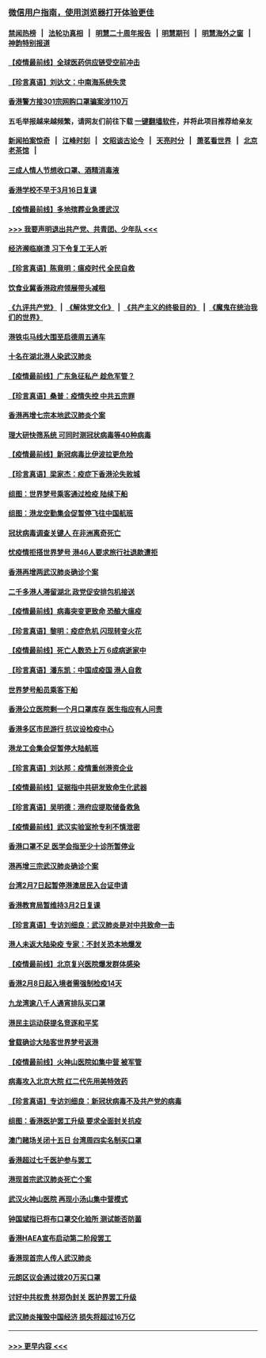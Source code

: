 ### [微信用户指南，使用浏览器打开体验更佳](https://github.com/gfw-breaker/banned-news1/blob/master/indexes/wechat-guide.md?t=0)
#### [禁闻热榜](热点新闻.md?t=0)  &nbsp;&nbsp;|&nbsp;&nbsp; [法轮功真相](https://github.com/gfw-breaker/truth/blob/master/README.md?t=0) &nbsp;&nbsp;|&nbsp;&nbsp; [明慧二十周年报告](https://github.com/gfw-breaker/mh-reports/blob/master/README.md?t=0) &nbsp;&nbsp;|&nbsp;&nbsp;[明慧期刊](https://github.com/gfw-breaker/mh-qikan) &nbsp;&nbsp;|&nbsp;&nbsp; [明慧海外之窗](https://github.com/gfw-breaker/mh-news/blob/master/README.md?t=0) &nbsp;&nbsp;|&nbsp;&nbsp; [神韵特别报道](https://github.com/gfw-breaker/mh-news/blob/master/shenyun.md?t=0)
#### [【疫情最前线】全球医药供应链受空前冲击](../pages/nsc415/n11869614.md?t=02161455) 
#### [【珍言真语】刘达文：中南海系统失灵](../pages/nsc415/n11869465.md?t=02161455) 
#### [香港警方接301宗网购口罩骗案涉110万](../pages/nsc415/n11867572.md?t=02161455) 
#### 五毛举报越来越频繁，请网友们前往下载 [一键翻墙软件](https://github.com/gfw-breaker/ssr-accounts)，并将此项目推荐给亲友
#### [新闻拍案惊奇](https://github.com/gfw-breaker/banned-news1/blob/master/pages/link4.md) &nbsp;&nbsp;|&nbsp;&nbsp; [江峰时刻](https://github.com/gfw-breaker/banned-news1/blob/master/pages/link4.md) &nbsp;&nbsp;|&nbsp;&nbsp; [文昭谈古论今](https://github.com/gfw-breaker/banned-news1/blob/master/pages/link4.md) &nbsp;&nbsp;|&nbsp;&nbsp; [天亮时分](https://github.com/gfw-breaker/banned-news1/blob/master/pages/link4.md) &nbsp;&nbsp;|&nbsp;&nbsp; [萧茗看世界](https://github.com/gfw-breaker/banned-news1/blob/master/pages/link4.md) &nbsp;&nbsp;|&nbsp;&nbsp; [北京老茶馆](https://github.com/gfw-breaker/banned-news1/blob/master/pages/link4.md) &nbsp;&nbsp;|&nbsp;&nbsp; 
#### [三成人情人节想收口罩、酒精消毒液](../pages/nsc415/n11867523.md?t=02161455) 
#### [香港学校不早于3月16日复课](../pages/nsc415/n11867498.md?t=02161455) 
#### [【疫情最前线】多地殡葬业急援武汉](../pages/nsc415/n11866914.md?t=02161455) 
#### [>>> 我要声明退出共产党、共青团、少年队 <<<](https://github.com/begood0513/goodnews/blob/master/quit/letter.md) 
#### [经济濒临崩溃 习下令复工无人听](../pages/nsc415/n11867269.md?t=02161455) 
#### [【珍言真语】陈竟明：瘟疫时代 全民自救](../pages/nsc415/n11866765.md?t=02161455) 
#### [饮食业冀香港政府领展带头减租](../pages/nsc415/n11864876.md?t=02161455) 
#### [《九评共产党》](https://github.com/begood0513/9ping.md/blob/master/README.md) &nbsp;|&nbsp; [《解体党文化》](../../../../jtdwh.md/blob/master/README.md)  &nbsp;|&nbsp; [《共产主义的终极目的》](../../../../gczydzjmd.md/blob/master/README.md) &nbsp;|&nbsp; [《魔鬼在统治我们的世界》](../../../../mgztzwmdsj.md/blob/master/README.md) 
#### [港铁屯马线大围至启德周五通车](../pages/nsc415/n11864842.md?t=02161455) 
#### [十名在湖北港人染武汉肺炎](../pages/nsc415/n11864807.md?t=02161455) 
#### [【疫情最前线】广东急征私产 趁危军管？](../pages/nsc415/n11864205.md?t=02161455) 
#### [【珍言真语】桑普：疫情失控 中共五宗罪](../pages/nsc415/n11864157.md?t=02161455) 
#### [香港再增七宗本地武汉肺炎个案](../pages/nsc415/n11862405.md?t=02161455) 
#### [理大研快筛系统 可同时测冠状病毒等40种病毒](../pages/nsc415/n11862376.md?t=02161455) 
#### [【疫情最前线】新冠病毒比伊波拉更危险](../pages/nsc415/n11862199.md?t=02161455) 
#### [【珍言真语】梁家杰：疫症下香港沦失败城](../pages/nsc415/n11861588.md?t=02161455) 
#### [组图：世界梦号乘客通过检疫 陆续下船](../pages/nsc415/n11858302.md?t=02161455) 
#### [组图：港龙空勤集会促暂停飞往中国航班](../pages/nsc415/n11858190.md?t=02161455) 
#### [冠状病毒调查关键人 在非洲离奇死亡](../pages/nsc415/n11859798.md?t=02161455) 
#### [忧疫情拒搭世界梦号 港46人要求旅行社退款遭拒](../pages/nsc415/n11859849.md?t=02161455) 
#### [香港再增两武汉肺炎确诊个案](../pages/nsc415/n11859833.md?t=02161455) 
#### [二千多港人滞留湖北 政党促安排包机接送](../pages/nsc415/n11859831.md?t=02161455) 
#### [【疫情最前线】病毒突变更致命 恐酿大瘟疫](../pages/nsc415/n11859604.md?t=02161455) 
#### [【珍言真语】黎明：疫症危机 闪现转变火花](../pages/nsc415/n11859199.md?t=02161455) 
#### [【疫情最前线】死亡人数恐上万 6成病逝家中](../pages/nsc415/n11856687.md?t=02161455) 
#### [【珍言真语】潘东凯：中国成疫国 港人自救](../pages/nsc415/n11856962.md?t=02161455) 
#### [世界梦号船员乘客下船](../pages/nsc415/n11856883.md?t=02161455) 
#### [香港公立医院剩一个月口罩库存 医生指应有人问责](../pages/nsc415/n11856875.md?t=02161455) 
#### [香港多区市民游行 抗议设检疫中心](../pages/nsc415/n11856866.md?t=02161455) 
#### [港龙工会集会促暂停大陆航班](../pages/nsc415/n11856840.md?t=02161455) 
#### [【珍言真语】刘达邦：疫情重创港资企业](../pages/nsc415/n11854274.md?t=02161455) 
#### [【疫情最前线】证据指中共研发致命生化武器](../pages/nsc415/n11853087.md?t=02161455) 
#### [【珍言真语】吴明德：港府应提取储备救急](../pages/nsc415/n11852734.md?t=02161455) 
#### [【疫情最前线】武汉实验室抢专利不慎泄密](../pages/nsc415/n11850310.md?t=02161455) 
#### [香港口罩不足 医学会指至少十诊所暂停业](../pages/nsc415/n11850301.md?t=02161455) 
#### [港再增三宗武汉肺炎确诊个案](../pages/nsc415/n11850328.md?t=02161455) 
#### [台湾2月7日起暂停港澳居民入台证申请](../pages/nsc415/n11850304.md?t=02161455) 
#### [香港教育局暂维持3月2日复课](../pages/nsc415/n11850260.md?t=02161455) 
#### [【珍言真语】专访刘细良：武汉肺炎是对中共致命一击](../pages/nsc415/n11849934.md?t=02161455) 
#### [港人未返大陆染疫 专家：不封关恐本地爆发](../pages/nsc415/n11848021.md?t=02161455) 
#### [【疫情最前线】北京复兴医院爆发群体感染](../pages/nsc415/n11847626.md?t=02161455) 
#### [香港2月8日起入境者需强制检疫14天](../pages/nsc415/n11847658.md?t=02161455) 
#### [九龙湾逾八千人通宵排队买口罩](../pages/nsc415/n11847647.md?t=02161455) 
#### [港民主运动获提名竞逐和平奖](../pages/nsc415/n11847633.md?t=02161455) 
#### [曾载确诊大陆客世界梦号返港](../pages/nsc415/n11847608.md?t=02161455) 
#### [【疫情最前线】火神山医院如集中营 被军管](../pages/nsc415/n11847524.md?t=02161455) 
#### [病毒攻入北京大院 红二代先用美特效药](../pages/nsc415/n11847427.md?t=02161455) 
#### [【珍言真语】专访刘细良：新冠状病毒不及共产党的病毒](../pages/nsc415/n11847164.md?t=02161455) 
#### [组图：香港医护罢工升级 要求全面封关抗疫](../pages/nsc415/n11844107.md?t=02161455) 
#### [澳门赌场关闭十五日 台湾周四实名制买口罩](../pages/nsc415/n11845083.md?t=02161455) 
#### [香港超过七千医护参与罢工](../pages/nsc415/n11845051.md?t=02161455) 
#### [港现首宗武汉肺炎死亡个案](../pages/nsc415/n11844998.md?t=02161455) 
#### [武汉火神山医院 再现小汤山集中营模式](../pages/nsc415/n11844763.md?t=02161455) 
#### [钟国斌指已将布口罩交化验所 测试能否防菌](../pages/nsc415/n11842783.md?t=02161455) 
#### [香港HAEA宣布启动第二阶段罢工](../pages/nsc415/n11842723.md?t=02161455) 
#### [香港现首宗人传人武汉肺炎](../pages/nsc415/n11842766.md?t=02161455) 
#### [元朗区议会通过拨20万买口罩](../pages/nsc415/n11842754.md?t=02161455) 
#### [讨好中共权贵 林郑伪封关 医护界罢工升级](../pages/nsc415/n11842359.md?t=02161455) 
#### [武汉肺炎摧毁中国经济 损失将超过16万亿](../pages/nsc415/n11839723.md?t=02161455) 

----
#### [ >>> 更早内容 <<< ](../indexes/nsc415-earlier.md)
